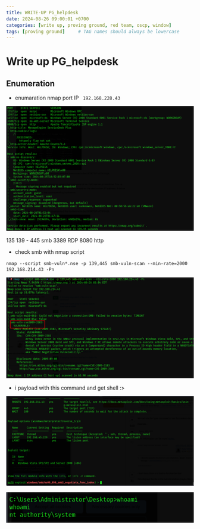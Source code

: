 ```yaml
---
title: WRITE-UP PG_helpdesk
date: 2024-08-26 09:00:01 +0700
categories: [write up, proving ground, red team, oscp, window]
tags: [proving ground]     # TAG names should always be lowercase
---
```

# Write up PG_helpdesk

## Enumeration 
* enumaration nmap port IP ``` 192.168.228.43```

![alt text](/assets/img/PG_helpdesk/image.png)

135
139 - 445 smb
3389 RDP
8080 http

* check smb with nmap script

```
nmap --script smb-vuln*.nse -p 139,445 smb-vuln-scan --min-rate=2000 192.168.214.43 -Pn 
```
![alt text](/assets/img/PG_helpdesk/image-1.png)

* i payload with this command and get shell :>

![alt text](/assets/img/PG_helpdesk/image-3.png)

![alt text](/assets/img/PG_helpdesk/image-2.png)